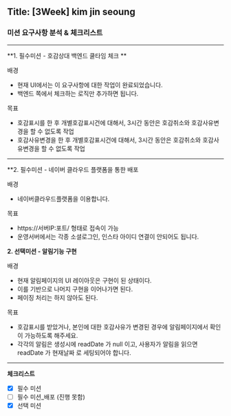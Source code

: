 ## Title: [3Week] kim jin seoung

### 미션 요구사항 분석 & 체크리스트

---

**1. 필수미션 - 호감상대 백엔드 쿨타임 체크 **

배경

- 현재 UI에서는 이 요구사항에 대한 작업이 완료되었습니다.
- 백엔드 쪽에서 체크하는 로직만 추가하면 됩니다.

목표

- 호감표시를 한 후 개별호감표시건에 대해서, 3시간 동안은 호감취소와 호감사유변경을 할 수 없도록 작업
- 호감사유변경을 한 후 개별호감표시건에 대해서, 3시간 동안은 호감취소와 호감사유변경을 할 수 없도록 작업

---
**2. 필수미션 - 네이버 클라우드 플랫폼을 통한 배포

배경

- 네이버클라우드플랫폼을 이용합니다.

목표

- https://서버IP:포트/ 형태로 접속이 가능
- 운영서버에서는 각종 소셜로그인, 인스타 아이디 연결이 안되어도 됩니다.

**2. 선택미션 - 알림기능 구현**

배경

- 현재 알림페이지의 UI 레이아웃은 구현이 된 상태이다.
- 이를 기반으로 나머지 구현을 이어나가면 된다.
- 페이징 처리는 하지 않아도 된다.

목표

- 호감표시를 받았거나, 본인에 대한 호감사유가 변경된 경우에 알림페이지에서 확인이 가능하도록 해주세요.
- 각각의 알림은 생성시에 readDate 가 null 이고, 사용자가 알림을 읽으면 readDate 가 현재날짜 로 세팅되어야 합니다.

---
**체크리스트**

- [x] 필수 미션
- [ ] 필수 미션_배포 (진행 못함)
- [x] 선택 미션